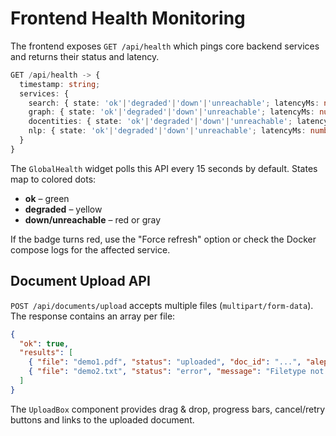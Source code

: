 # Frontend Health Monitoring

The frontend exposes `GET /api/health` which pings core backend services and returns their status and latency.

```ts
GET /api/health -> {
  timestamp: string;
  services: {
    search: { state: 'ok'|'degraded'|'down'|'unreachable'; latencyMs: number|null };
    graph: { state: 'ok'|'degraded'|'down'|'unreachable'; latencyMs: number|null };
    docentities: { state: 'ok'|'degraded'|'down'|'unreachable'; latencyMs: number|null };
    nlp: { state: 'ok'|'degraded'|'down'|'unreachable'; latencyMs: number|null };
  }
}
```

The `GlobalHealth` widget polls this API every 15 seconds by default. States map to colored dots:

- **ok** – green
- **degraded** – yellow
- **down/unreachable** – red or gray

If the badge turns red, use the "Force refresh" option or check the Docker compose logs for the affected service.

## Document Upload API

`POST /api/documents/upload` accepts multiple files (`multipart/form-data`). The response contains an array per file:

```json
{
  "ok": true,
  "results": [
    { "file": "demo1.pdf", "status": "uploaded", "doc_id": "...", "aleph_id": "..." },
    { "file": "demo2.txt", "status": "error", "message": "Filetype not supported" }
  ]
}
```

The `UploadBox` component provides drag & drop, progress bars, cancel/retry buttons and links to the uploaded document.
